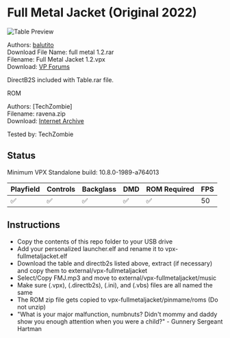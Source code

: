 # Full Metal Jacket (Original 2022)

![Table Preview](../../images/vpx-fullmetaljacket.png)

Authors: [balutito](https://vpuniverse.com/profile/36070-balutito/)  
Download File Name: full metal 1.2.rar  
Filename: Full Metal Jacket 1.2.vpx  
Download: [VP Forums](https://vpuniverse.com/files/file/9484-full-metal-jacket/)

DirectB2S included with Table.rar file. 

ROM

Authors: [TechZombie]  
Filename: ravena.zip  
Download: [Internet Archive](https://archive.org/details/ravena)

Tested by: TechZombie

## Status 

Minimum VPX Standalone build: 10.8.0-1989-a764013

| Playfield | Controls | Backglass | DMD | ROM Required | FPS | 
|-----------|----------|-----------|-----|--------------|-----|
| :white_check_mark: | :white_check_mark: | :white_check_mark: | :white_check_mark: | :white_check_mark: | 50 |

## Instructions

- Copy the contents of this repo folder to your USB drive
- Add your personalized launcher.elf and rename it to vpx-fullmetaljacket.elf
- Download the table and directb2s listed above, extract (if necessary) and copy them to external/vpx-fullmetaljacket
- Select/Copy FMJ.mp3 and move to external/vpx-fullmetaljacket/music
- Make sure (.vpx), (.directb2s), (.ini), and (.vbs) files are all named the same
- The ROM zip file gets copied to vpx-fullmetaljacket/pinmame/roms (Do not unzip)
- "What is your major malfunction, numbnuts? Didn't mommy and daddy show you enough attention when you were a child?" - Gunnery Sergeant Hartman

